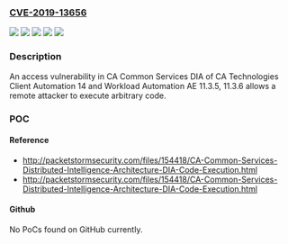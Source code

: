 ### [CVE-2019-13656](https://cve.mitre.org/cgi-bin/cvename.cgi?name=CVE-2019-13656)
![](https://img.shields.io/static/v1?label=Product&message=Client%20Automation&color=blue)
![](https://img.shields.io/static/v1?label=Product&message=Workload%20Automation%20AE&color=blue)
![](https://img.shields.io/static/v1?label=Version&message=11.3.5%3D%2011.3.5%20&color=brighgreen)
![](https://img.shields.io/static/v1?label=Version&message=14%3D%2014.0%20&color=brighgreen)
![](https://img.shields.io/static/v1?label=Vulnerability&message=CWE-284%20Improper%20Access%20Control&color=brighgreen)

### Description

An access vulnerability in CA Common Services DIA of CA Technologies Client Automation 14 and Workload Automation AE 11.3.5, 11.3.6 allows a remote attacker to execute arbitrary code.

### POC

#### Reference
- http://packetstormsecurity.com/files/154418/CA-Common-Services-Distributed-Intelligence-Architecture-DIA-Code-Execution.html
- http://packetstormsecurity.com/files/154418/CA-Common-Services-Distributed-Intelligence-Architecture-DIA-Code-Execution.html

#### Github
No PoCs found on GitHub currently.

